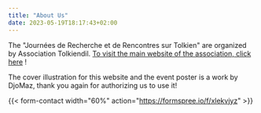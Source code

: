 ```yaml
---
title: "About Us"
date: 2023-05-19T18:17:43+02:00
---
```


The "Journées de Recherche et de Rencontres sur Tolkien" are organized by Association Tolkiendil.  [To visit the main website of the association, click here](https://www.tolkiendil.com) !

The  cover illustration for this website and the event poster is a work by DjoMaz, thank you again for authorizing us to use it!

{{< form-contact width="60%" action="https://formspree.io/f/xlekvjyz" >}}
